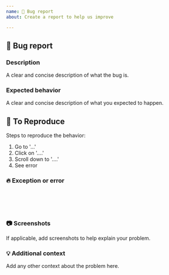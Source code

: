 ```yaml
---
name: 🐞 Bug report
about: Create a report to help us improve

---
```

## 🐞 Bug report
### Description
A clear and concise description of what the bug is.

### Expected behavior
A clear and concise description of what you expected to happen.
## 🔬 To Reproduce
Steps to reproduce the behavior:
1. Go to '...'
2. Click on '....'
3. Scroll down to '....'
4. See error

### 🔥 Exception or error
<pre><code>
<!-- If the issue is accompanied by an exception or an error, please share it below: -->
<!-- ✍️-->

</code></pre>
### 📷 Screenshots
If applicable, add screenshots to help explain your problem.
### 💡 Additional context
Add any other context about the problem here.
